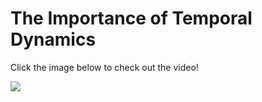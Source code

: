 # The Importance of Temporal Dynamics


Click the image below to check out the video!

[![](https://img.youtube.com/vi/Fd5by7l_7GE/0.jpg)](https://www.youtube.com/watch?v=Fd5by7l_7GE)

